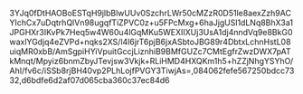 3YJq0fDtHAOBoESTqH9jlbBlwUUv0SzchrLWr50cMZzR0D51le8aexZzh9ACYIchCx7uDqtrhQlVn98ugqfTiZPVC0z+u5FPcMxg+6haJjgUSl1dLNq8BhX3a1JPGHXr3IKvPk7Heq5w4W60u4lGqMKu5WEXIIXUj3UsA1dj4nndVq9e8BkG0waxlYGdjq4eZVPd+nqks2XS/l4l6jrT6pjB6jxASbtoJBG89r4DbtxLchnHstL08uiqMR0xbB/AmSgpiHYiVpuitGccjLiznhiB9BMfGUZc7CMtEgfrZwzDWX7pATkMnqt/Mpyiz6bnmZbyJTevjsw3Vkjk+RLiHMD4HXQKm1h5+hZZjNhgYSYhO/AhI/fv6c/iSSb8rjBH40vp2PLhLojfPVGY3TiwjAs=,084062fefe567250bdcc7332,d6bdfe6d2af07d065cba360c37ec84d6
